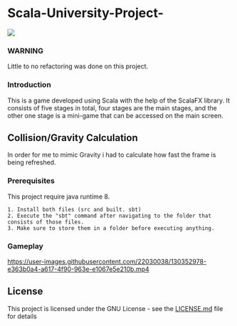 # Scala-University-Project-

![](https://tokei.rs/b1/github/wanyeonkim/Scala-University-Project)

### WARNING
Little to no refactoring was done on this project.


### Introduction
This is a game developed using Scala with the help of the ScalaFX library. It consists of five stages in total, four stages are the main stages, and the other one stage is a mini-game that can be accessed on the main screen.

## Collision/Gravity Calculation
In order for me to mimic Gravity i had to calculate how fast the frame is being refreshed.



### Prerequisites
This project require java runtime 8.


```
1. Install both files (src and built. sbt)
2. Execute the "sbt" command after navigating to the folder that consists of those files.
3. Make sure to store them in a folder before executing anything.

```

### Gameplay 

https://user-images.githubusercontent.com/22030038/130352978-e363b0a4-a617-4f90-963e-e1067e5e210b.mp4


## License
This project is licensed under the GNU License - see the [LICENSE.md](https://github.com/wanyeonkim/Scala-University-Project/blob/main/LICENSE) file for details
